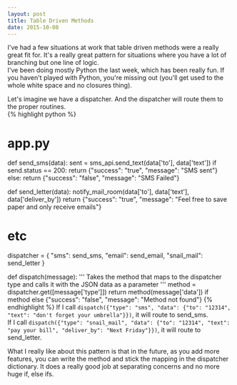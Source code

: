 ```yaml
---
layout: post
title: Table Driven Methods
date: 2015-10-08
---
```


I've had a few situations at work that table driven methods were a really great fit for. It's a really great pattern for situations where you have a lot of branching but one line of logic.  
I've been doing mostly Python the last week, which has been really fun. If you haven't played with Python, you're missing out (you'll get used to the whole white space and no closures thing).  

Let's imagine we have a dispatcher. And the dispatcher will route them to the proper routines.  
{% highlight python %}
# app.py
def send_sms(data):
    sent = sms_api.send_text(data['to'], data['text'])
    if send.status == 200:
        return {"success": "true", "message": "SMS sent"}
    else:
        return {"success": "false", "message": "SMS Failed"}

def send_letter(data):
    notify_mail_room(data['to'], data['text'], data['deliver_by'])
    return {"success": "true", "message": "Feel free to save paper and only receive emails"}

# etc

dispatcher = {
    "sms": send_sms,
    "email": send_email,
    "snail_mail": send_letter
}

def dispatch(message):
    '''
    Takes the method that maps to the dispatcher type and calls it with the JSON data as a parameter
    '''
    method = dispatcher.get([message['type']])
    return method(message['data']) if method else {"success": "false", "message": "Method not found"}
{% endhighlight %}
If I call `dispatch({"type": "sms", "data": {"to": "12314", "text": "don't forget your umbrella"}})`, it will route to send_sms.  
If I call `dispatch({"type": "snail_mail", "data": {"to": "12314", "text": "pay your bill", "deliver_by": "Next Friday"}})`, it will route to send_letter.

What I really like about this pattern is that in the future, as you add more features, you can write the method and stick the mapping in the dispatcher dictionary. It does a really good job at separating concerns and no more huge if, else ifs.
